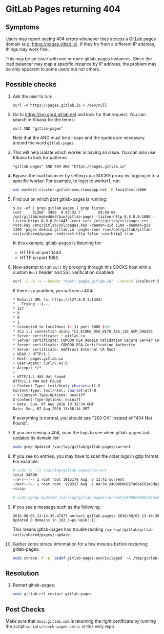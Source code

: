 # GitLab Pages returning 404

## Symptoms

Users may report seeing 404 errors whenever they access a GitLab pages domain
(e.g. <https://pages.gitlab.io>). If they try from a different IP address,
things may work fine.

This may be an issue with one or more gitlab-pages instances. Since the load
balancer may map a specific instance by IP address, the problem may be
only apparent to some users but not others.

## Possible checks

1. Ask the user to run:

    ```
    curl -v https://pages.gitlab.io > /dev/null
    ```

1. Go to <https://log.gprd.gitlab.net> and look for that request. You can search in Kibana for the terms:

    ```
    curl AND "gitlab-pages"
    ```

    Note that the AND must be all caps and the quotes are necessary around the word `gitlab-pages`.

1. This will help isolate which worker is having an issue. You can also use Kibana to look for patterns:

    ```
    "gitlab-pages" AND 404 AND "https://pages.gitlab.io"
    ```

1. Bypass the load balancer by setting up a SOCKS proxy by logging in to a specific worker. For example,
   to login to worker1, run:

    ```sh
    ssh worker1-cluster-gitlab-com.cloudapp.net -D localhost:5000
    ```

1. Find out on which port gitlab-pages is running:

    ```
    $ ps -ef | grep gitlab-pages | grep listen
    root     31269  3496  0 03:32 ?        00:00:00 /opt/gitlab/embedded/bin/gitlab-pages -listen-http 0.0.0.0:1080 -listen-https 0.0.0.0:1443 -root-cert /etc/gitlab/ssl/pages.crt -root-key /etc/gitlab/ssl/pages.key -daemon-uid 1100 -daemon-gid 1100 -pages-domain gitlab.io -pages-root /var/opt/gitlab/gitlab-rails/shared/pages -redirect-http false -use-http2 true
    ```

    In this example, gitlab-pages is listening for:

    * HTTPS on port 1443
    * HTTP on port 1080

1. Now attempt to run `curl` by proxying through this SOCKS host with a custom
  `Host` header and SSL verification disabled:

    ```sh
    curl -I -k -v --header "Host: pages.gitlab.io" --socks5 localhost:5000 https://127.0.0.1:1443
    ```

    If there is a problem, you will see a 404:

    ```sh
    * Rebuilt URL to: https://127.0.0.1:1443/
    *   Trying ::1...
    * 127
    * 0
    * 0
    * 1
    * Connected to localhost (::1) port 5000 (#0)
    * TLS 1.2 connection using TLS_ECDHE_RSA_WITH_AES_128_GCM_SHA256
    * Server certificate: *.gitlab.io
    * Server certificate: COMODO RSA Domain Validation Secure Server CA
    * Server certificate: COMODO RSA Certification Authority
    * Server certificate: AddTrust External CA Root
    > HEAD / HTTP/1.1
    > Host: pages.gitlab.io
    > User-Agent: curl/7.43.0
    > Accept: */*
    >
    < HTTP/1.1 404 Not Found
    HTTP/1.1 404 Not Found
    < Content-Type: text/html; charset=utf-8
    Content-Type: text/html; charset=utf-8
    < X-Content-Type-Options: nosniff
    X-Content-Type-Options: nosniff
    < Date: Sun, 07 Aug 2016 13:38:34 GMT
    Date: Sun, 07 Aug 2016 13:38:34 GMT
    ```

    If everything is normal, you should see "200 OK" instead of "404 Not Found".

1. If you are seeing a 404, scan the logs to see when gitlab-pages last updated its domain list:

    ```sh
    sudo grep Updated /var/log/gitlab/gitlab-pages/current
    ```

1. If you see no entries, you may have to scan the older logs in gzip format. For example:

    ```sh
    # sudo ls -lt /var/log/gitlab-pages/current
    total 34800
    -rw-r--r-- 1 root root 1915178 Aug  7 13:42 current
    -rwxr--r-- 1 root root  928317 Aug  7 04:34 @4000000057a6ba563a8da1b4.s
    <snip>

    # sudo zgrep Updated /var/log/gitlab-pages/current/@4000000057a6ba563a8da1b4.s
    ```

1. If you see a message such as the following:

    ```
    2016-08-05_13:14:39.47477 worker1 gitlab-pages: 2016/08/05 13:14:39 Updated 0 domains in 182.5¬µs Hash: []
    ```

    This means gitlab-pages had trouble reading `/var/opt/gitlab/gitlab-rails/shared/pages/.update`.

1. Gather some strace information for a few minutes before restarting gitlab-pages:

    ```sh
    sudo strace -f -p `pidof gitlab-pages-unprivileged` >& /tmp/gitlab-pages-debug.txt
    ```

## Resolution

1. Restart gitlab-pages:

    ```sh
    sudo gitlab-ctl restart gitlab-pages
    ```

## Post Checks

Make sure that `docs.gitlab.com` is returning the right certificate by running
the script `scripts/check-pages-certs` in this very repo

